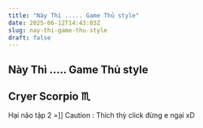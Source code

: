 ```yaml
---
title: "Này Thì ..... Game Thủ style"
date: 2025-06-12T14:43:03Z
slug: nay-thi-game-thu-style
draft: false
---
```


## Này Thì ..... Game Thủ style

## Cryer Scorpio ♏

Hại não tập 2 =]] Caution : Thích thỳ click đừng e ngại  xD